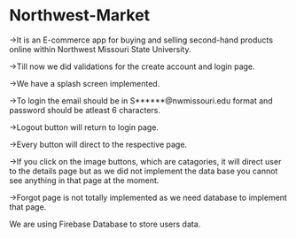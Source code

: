 # Northwest-Market
->It is an E-commerce app for buying and selling second-hand products online within Northwest Missouri State University.

->Till now we did validations for the create account and login page.

->We have a splash screen implemented.

->To login the email should be in S******@nwmissouri.edu format and password should be atleast 6 characters.

->Logout button will return to login page.

->Every button will direct to the respective page.

->If you click on the image buttons, which are catagories, it will direct user to the details page but as we did not implement the data base you cannot see anything in that page at the moment.  

->Forgot page is not totally implemented as we need database to implement that page.

We are using Firebase Database to store users data. 
